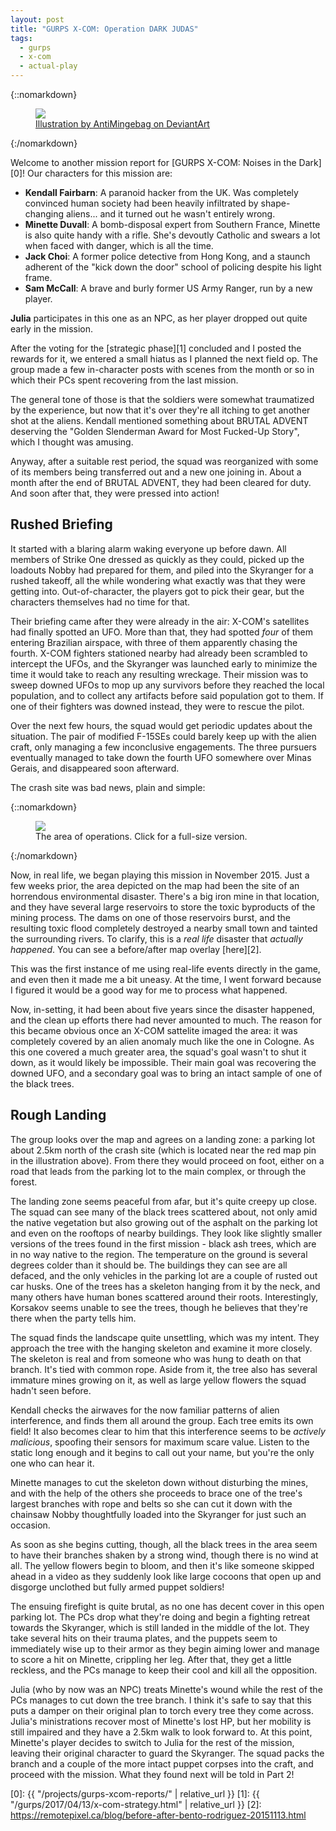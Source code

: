 ```yaml
---
layout: post
title: "GURPS X-COM: Operation DARK JUDAS"
tags:
  - gurps
  - x-com
  - actual-play
---
```


{::nomarkdown}
<figure>
  <img src="{{ "/assets/xcom__extraction_by_antimingebag-d9abdgp.jpg" | absolute_url }}"/>
  <figcaption>
    <a href=http://antimingebag.deviantart.com/art/XCOM-Extraction-561522409>
      Illustration by AntiMingebag on DeviantArt
    </a>
  </figcaption>
</figure>
{:/nomarkdown}

Welcome to another mission report for [GURPS X-COM: Noises in the Dark][0]! Our
characters for this mission are:

- **Kendall Fairbarn**: A paranoid hacker from the UK. Was completely convinced
  human society had been heavily infiltrated by shape-changing aliens... and it
  turned out he wasn't entirely wrong.
- **Minette Duvall**: A bomb-disposal expert from Southern France, Minette is
  also quite handy with a rifle. She's devoutly Catholic and swears a lot when
  faced with danger, which is all the time.
- **Jack Choi**: A former police detective from Hong Kong, and a staunch
  adherent of the "kick down the door" school of policing despite his light
  frame.
- **Sam McCall**: A brave and burly former US Army Ranger, run by a new player.

**Julia** participates in this one as an NPC, as her player dropped out quite
early in the mission.

After the voting for the [strategic phase][1] concluded and I posted the rewards
for it, we entered a small hiatus as I planned the next field op. The group made
a few in-character posts with scenes from the month or so in which their PCs
spent recovering from the last mission.

The general tone of those is that the soldiers were somewhat traumatized by the
experience, but now that it's over they're all itching to get another shot at
the aliens. Kendall mentioned something about BRUTAL ADVENT deserving the
"Golden Slenderman Award for Most Fucked-Up Story", which I thought was
amusing.

Anyway, after a suitable rest period, the squad was reorganized with some of its
members being transferred out and a new one joining in. About a month after the
end of BRUTAL ADVENT, they had been cleared for duty. And soon after that, they
were pressed into action!

## Rushed Briefing

It started with a blaring alarm waking everyone up before dawn. All members of
Strike One dressed as quickly as they could, picked up the loadouts Nobby had
prepared for them, and piled into the Skyranger for a rushed takeoff, all the
while wondering what exactly was that they were getting into. Out-of-character,
the players got to pick their gear, but the characters themselves had no time
for that.

Their briefing came after they were already in the air: X-COM's satellites had
finally spotted an UFO. More than that, they had spotted _four_ of them entering
Brazilian airspace, with three of them apparently chasing the fourth. X-COM
fighters stationed nearby had already been scrambled to intercept the UFOs, and
the Skyranger was launched early to minimize the time it would take to reach any
resulting wreckage. Their mission was to sweep downed UFOs to mop up any
survivors before they reached the local population, and to collect any artifacts
before said population got to them. If one of their fighters was downed instead,
they were to rescue the pilot.

Over the next few hours, the squad would get periodic updates about the
situation. The pair of modified F-15SEs could barely keep up with the alien
craft, only managing a few inconclusive engagements. The three pursuers
eventually managed to take down the fourth UFO somewhere over Minas Gerais, and
disappeared soon afterward.

The crash site was bad news, plain and simple:

{::nomarkdown}
<figure>
  <a href="{{ "/assets/dark-judas-ao.jpg" | absolute_url }}">
    <img src="{{ "/assets/dark-judas-ao.jpg" | absolute_url }}"/>
  </a>
  <figcaption>
    The area of operations. Click for a full-size version.
  </figcaption>
</figure>
{:/nomarkdown}

Now, in real life, we began playing this mission in November 2015. Just a few
weeks prior, the area depicted on the map had been the site of an horrendous
environmental disaster. There's a big iron mine in that location, and they have
several large reservoirs to store the toxic byproducts of the mining
process. The dams on one of those reservoirs burst, and the resulting toxic
flood completely destroyed a nearby small town and tainted the surrounding
rivers. To clarify, this is a _real life_ disaster that _actually happened_. You
can see a before/after map overlay [here][2].

This was the first instance of me using real-life events directly in the game,
and even then it made me a bit uneasy. At the time, I went forward because I
figured it would be a good way for me to process what happened.

Now, in-setting, it had been about five years since the disaster happened, and
the clean up efforts there had never amounted to much. The reason for this
became obvious once an X-COM sattelite imaged the area: it was completely
covered by an alien anomaly much like the one in Cologne. As this one covered a
much greater area, the squad's goal wasn't to shut it down, as it would likely
be impossible. Their main goal was recovering the downed UFO, and a secondary
goal was to bring an intact sample of one of the black trees.

## Rough Landing

The group looks over the map and agrees on a landing zone: a parking lot about
2.5km north of the crash site (which is located near the red map pin in the
illustration above). From there they would proceed on foot, either on a road
that leads from the parking lot to the main complex, or through the forest.

The landing zone seems peaceful from afar, but it's quite creepy up close. The
squad can see many of the black trees scattered about, not only amid the native
vegetation but also growing out of the asphalt on the parking lot and even on
the rooftops of nearby buildings. They look like slightly smaller versions of
the trees found in the first mission - black ash trees, which are in no way
native to the region. The temperature on the ground is several degrees colder
than it should be. The buildings they can see are all defaced, and the only
vehicles in the parking lot are a couple of rusted out car husks. One of the
trees has a skeleton hanging from it by the neck, and many others have human
bones scattered around their roots. Interestingly, Korsakov seems unable to see
the trees, though he believes that they're there when the party tells him.

The squad finds the landscape quite unsettling, which was my intent. They
approach the tree with the hanging skeleton and examine it more closely. The
skeleton is real and from someone who was hung to death on that branch. It's
tied with common rope. Aside from it, the tree also has several immature mines
growing on it, as well as large yellow flowers the squad hadn't seen before.

Kendall checks the airwaves for the now familiar patterns of alien
interference, and finds them all around the group. Each tree emits its own
field! It also becomes clear to him that this interference seems to be _actively
malicious_, spoofing their sensors for maximum scare value. Listen to the static
long enough and it begins to call out your name, but you're the only one who can
hear it.

Minette manages to cut the skeleton down without disturbing the mines,
and with the help of the others she proceeds to brace one of the tree's largest
branches with rope and belts so she can cut it down with the chainsaw Nobby
thoughtfully loaded into the Skyranger for just such an occasion.

As soon as she begins cutting, though, all the black trees in the area seem to
have their branches shaken by a strong wind, though there is no wind at all. The
yellow flowers begin to bloom, and then it's like someone skipped ahead in a
video as they suddenly look like large cocoons that open up and disgorge
unclothed but fully armed puppet soldiers!

The ensuing firefight is quite brutal, as no one has decent cover in this open
parking lot. The PCs drop what they're doing and begin a fighting retreat
towards the Skyranger, which is still landed in the middle of the lot. They take
several hits on their trauma plates, and the puppets seem to immediately wise up
to their armor as they begin aiming lower and manage to score a hit on Minette,
crippling her leg. After that, they get a little reckless, and the PCs manage to
keep their cool and kill all the opposition.

Julia (who by now was an NPC) treats Minette's wound while the rest of the PCs
manages to cut down the tree branch. I think it's safe to say that this puts a
damper on their original plan to torch every tree they come across. Julia's
ministrations recover most of Minette's lost HP, but her mobility is still
impaired and they have a 2.5km walk to look forward to. At this point, Minette's
player decides to switch to Julia for the rest of the mission, leaving their
original character to guard the Skyranger. The squad packs the branch and a
couple of the more intact puppet corpses into the craft, and proceed with the
mission. What they found next will be told in Part 2!

[0]: {{ "/projects/gurps-xcom-reports/" | relative_url }}
[1]: {{ "/gurps/2017/04/13/x-com-strategy.html" | relative_url }}
[2]: https://remotepixel.ca/blog/before-after-bento-rodriguez-20151113.html
